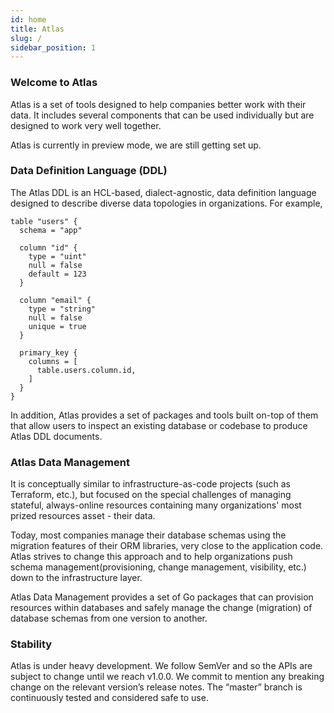 ```yaml
---
id: home
title: Atlas
slug: /
sidebar_position: 1
---
```

### Welcome to Atlas

Atlas is a set of tools designed to help companies better work with their data. It includes several components that can
be used individually but are designed to work very well together.

Atlas is currently in preview mode, we are still getting set up.

### Data Definition Language (DDL)
The Atlas DDL is an HCL-based, dialect-agnostic, data definition language designed to describe diverse data topologies
in organizations. For example,
```hcl
table "users" {
  schema = "app"

  column "id" {
    type = "uint"
    null = false
    default = 123
  }
  
  column "email" {
    type = "string"
    null = false
    unique = true
  }
  
  primary_key {
    columns = [
      table.users.column.id,
    ]
  }
}
```

In addition, Atlas provides a set of packages and tools built on-top of
them that allow users to inspect an existing database or codebase to
produce Atlas DDL documents.

### Atlas Data Management

It is conceptually similar to  infrastructure-as-code projects (such as
Terraform, etc.), but focused on the special challenges of managing
stateful, always-online resources containing many organizations' most
prized resources asset - their data.

Today, most companies manage their database schemas using the migration
features of their ORM libraries, very close to the application code.
Atlas strives to change this approach and to help organizations push
schema management(provisioning, change management, visibility, etc.)
down to the infrastructure layer.

Atlas Data Management provides a set of Go packages that can
provision resources within databases and safely manage the change
(migration) of database schemas from one version to another.

### Stability

Atlas is under heavy development. We follow SemVer and so the APIs are subject to change until we
reach v1.0.0. We commit to mention any breaking change on the relevant version’s release notes. The “master” branch is
continuously tested and considered safe to use.